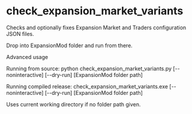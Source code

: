 # check_expansion_market_variants
Checks and optionally fixes Expansion Market and Traders configuration JSON files.

Drop into ExpansionMod folder and run from there.

Advanced usage

Running from source:
python check_expansion_market_variants.py [--noninteractive] [--dry-run] [ExpansionMod folder path]

Running compiled release:
check_expansion_market_variants.exe [--noninteractive] [--dry-run] [ExpansionMod folder path]

Uses current working directory if no folder path given.
